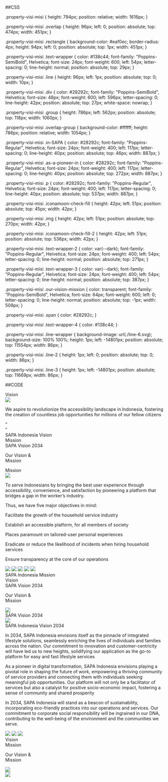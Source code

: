 ##CSS

.property-visi-misi {
  height: 794px;
  position: relative;
  width: 1616px;
}

.property-visi-misi .overlap {
  height: 96px;
  left: 0;
  position: absolute;
  top: 474px;
  width: 451px;
}

.property-visi-misi .rectangle {
  background-color: #eaf0ec;
  border-radius: 4px;
  height: 94px;
  left: 0;
  position: absolute;
  top: 1px;
  width: 451px;
}

.property-visi-misi .text-wrapper {
  color: #138c44;
  font-family: "Poppins-SemiBold", Helvetica;
  font-size: 24px;
  font-weight: 600;
  left: 54px;
  letter-spacing: 0;
  line-height: normal;
  position: absolute;
  top: 29px;
}

.property-visi-misi .line {
  height: 96px;
  left: 1px;
  position: absolute;
  top: 0;
  width: 10px;
}

.property-visi-misi .div {
  color: #28292c;
  font-family: "Poppins-SemiBold", Helvetica;
  font-size: 48px;
  font-weight: 600;
  left: 596px;
  letter-spacing: 0;
  line-height: 42px;
  position: absolute;
  top: 27px;
  white-space: nowrap;
}

.property-visi-misi .group {
  height: 786px;
  left: 562px;
  position: absolute;
  top: 118px;
  width: 1060px;
}

.property-visi-misi .overlap-group {
  background-color: #ffffff;
  height: 786px;
  position: relative;
  width: 1054px;
}

.property-visi-misi .in-SAPA {
  color: #28292c;
  font-family: "Poppins-Regular", Helvetica;
  font-size: 24px;
  font-weight: 400;
  left: 117px;
  letter-spacing: 0;
  line-height: 40px;
  position: absolute;
  top: 46px;
  width: 887px;
}

.property-visi-misi .as-a-pioneer-in {
  color: #28292c;
  font-family: "Poppins-Regular", Helvetica;
  font-size: 24px;
  font-weight: 400;
  left: 117px;
  letter-spacing: 0;
  line-height: 40px;
  position: absolute;
  top: 272px;
  width: 887px;
}

.property-visi-misi .p {
  color: #28292c;
  font-family: "Poppins-Regular", Helvetica;
  font-size: 24px;
  font-weight: 400;
  left: 117px;
  letter-spacing: 0;
  line-height: 40px;
  position: absolute;
  top: 537px;
  width: 887px;
}

.property-visi-misi .iconamoon-check-fill {
  height: 42px;
  left: 51px;
  position: absolute;
  top: 45px;
  width: 42px;
}

.property-visi-misi .img {
  height: 42px;
  left: 51px;
  position: absolute;
  top: 270px;
  width: 42px;
}

.property-visi-misi .iconamoon-check-fill-2 {
  height: 42px;
  left: 51px;
  position: absolute;
  top: 536px;
  width: 42px;
}

.property-visi-misi .text-wrapper-2 {
  color: var(--dark);
  font-family: "Poppins-Regular", Helvetica;
  font-size: 24px;
  font-weight: 400;
  left: 54px;
  letter-spacing: 0;
  line-height: normal;
  position: absolute;
  top: 271px;
}

.property-visi-misi .text-wrapper-3 {
  color: var(--dark);
  font-family: "Poppins-Regular", Helvetica;
  font-size: 24px;
  font-weight: 400;
  left: 54px;
  letter-spacing: 0;
  line-height: normal;
  position: absolute;
  top: 387px;
}

.property-visi-misi .our-vision-mission {
  color: transparent;
  font-family: "Poppins-SemiBold", Helvetica;
  font-size: 64px;
  font-weight: 600;
  left: 0;
  letter-spacing: 0;
  line-height: normal;
  position: absolute;
  top: -1px;
  width: 508px;
}

.property-visi-misi .span {
  color: #28292c;
}

.property-visi-misi .text-wrapper-4 {
  color: #138c44;
}

.property-visi-misi .line-wrapper {
  background-image: url(./line-6.svg);
  background-size: 100% 100%;
  height: 1px;
  left: -14801px;
  position: absolute;
  top: 11554px;
  width: 86px;
}

.property-visi-misi .line-2 {
  height: 1px;
  left: 0;
  position: absolute;
  top: 0;
  width: 86px;
}

.property-visi-misi .line-3 {
  height: 1px;
  left: -14801px;
  position: absolute;
  top: 11669px;
  width: 86px;
}


##CODE
<!DOCTYPE html>
<html>
  <head>
    <meta charset="utf-8" />
    <link rel="stylesheet" href="globals.css" />
    <link rel="stylesheet" href="styleguide.css" />
    <link rel="stylesheet" href="style.css" />
  </head>
  <body>
    <div class="box">
      <div class="visi-misi">
        <div class="property-visi-misi">
          <div class="overlap">
            <div class="rectangle"></div>
            <div class="text-wrapper">Vision</div>
            <img class="line" src="img/line-6-3.svg" />
          </div>
          <div class="overlap-group">
            <div class="div"></div>
            <p class="p">
              We aspire to revolutionize the accessibility landscape in Indonesia, fostering the creation of countless
              job opportunities for millions of our fellow citizens
            </p>
            <div class="text-wrapper-2">“</div>
            <div class="text-wrapper-3">”</div>
          </div>
          <div class="text-wrapper-4">SAPA Indonesia Vision</div>
          <div class="text-wrapper-5">Mission</div>
          <div class="text-wrapper-6">SAPA Vision 2034</div>
          <p class="our-vision-mission">
            <span class="span">Our</span> <span class="text-wrapper-7"> Vision &amp;<br />Mission</span>
          </p>
        </div>
        <div class="property-visi-misi-2">
          <div class="overlap-2">
            <div class="rectangle"></div>
            <div class="text-wrapper-8">Mission</div>
            <img class="line" src="img/line-7.svg" />
          </div>
          <div class="overlap-3">
            <p class="text-wrapper-9">
              To serve Indonesians by bringing the best user experience through accessibility, convenience, and
              satisfaction by pioneering a platform that bridges a gap in the worker’s industry.
            </p>
            <p class="text-wrapper-10">Thus, we have five major objectives in mind:</p>
            <p class="text-wrapper-11">Facilitate the growth of the household service industry</p>
            <p class="text-wrapper-12">Establish an accessible platform, for all members of society</p>
            <p class="text-wrapper-13">Places paramount on tailored-user personal experiences</p>
            <p class="text-wrapper-14">
              Eradicate or reduce the likelihood of incidents when hiring household services
            </p>
            <p class="text-wrapper-15">Ensure transparency at the core of our operations</p>
            <img class="iconamoon-check-fill" src="img/iconamoon-check-fill-4.svg" />
            <img class="img" src="img/iconamoon-check-fill.svg" />
            <img class="iconamoon-check-fill-2" src="img/iconamoon-check-fill-7.svg" />
            <img class="iconamoon-check-fill-3" src="img/iconamoon-check-fill-2.svg" />
            <img class="iconamoon-check-fill-4" src="img/iconamoon-check-fill-3.svg" />
          </div>
          <div class="text-wrapper-4">SAPA Indonesia Mission</div>
          <div class="text-wrapper-16">Vision</div>
          <div class="text-wrapper-6">SAPA Vision 2034</div>
          <p class="our-vision-mission">
            <span class="span">Our</span> <span class="text-wrapper-7"> Vision &amp;<br />Mission</span>
          </p>
          <div class="line-wrapper"><img class="line-2" src="img/line-9.svg" /></div>
        </div>
        <div class="property-visi-misi-3">
          <div class="overlap-4">
            <div class="rectangle"></div>
            <div class="text-wrapper-17">SAPA Vision 2034</div>
            <img class="line" src="img/line-8.svg" />
          </div>
          <div class="text-wrapper-4">SAPA Indonesia Vision 2034</div>
          <div class="group">
            <div class="overlap-group-2">
              <p class="in-SAPA">
                In 2034, SAPA Indonesia envisions itself as the pinnacle of integrated <br />lifestyle solutions,
                seamlessly enriching the lives of individuals and families across the nation. Our commitment to
                innovation and customer-centricity will have led us to new heights, solidifying our application as the
                go-to platform for easy and fast lifestyle services
              </p>
              <p class="as-a-pioneer-in">
                As a pioneer in digital transformation, SAPA Indonesia envisions playing a <br />pivotal role in shaping
                the future of work, empowering a thriving community of service providers and connecting them with
                individuals seeking meaningful job opportunities. Our platform will not only be a facilitator of
                services but also a catalyst for positive socio-economic impact, fostering a sense of community and
                shared prosperity
              </p>
              <p class="in-SAPA-2">
                In 2034, SAPA Indonesia will stand as a beacon of sustainability, <br />incorporating eco-friendly
                practices into our operations and services. Our commitment to corporate social responsibility will be
                ingrained in our DNA, contributing to the well-being of the environment and the communities we serve.
              </p>
              <img class="iconamoon-check-fill-5" src="img/iconamoon-check-fill-6.svg" />
              <img class="iconamoon-check-fill-6" src="img/image.svg" />
              <img class="iconamoon-check-fill-7" src="img/iconamoon-check-fill-5.svg" />
            </div>
          </div>
          <div class="text-wrapper-16">Vision</div>
          <div class="text-wrapper-18">Mission</div>
          <p class="our-vision-mission">
            <span class="span">Our</span> <span class="text-wrapper-7"> Vision &amp;<br />Mission</span>
          </p>
          <div class="img-wrapper"><img class="line-2" src="img/line-9-2.svg" /></div>
          <img class="line-3" src="img/line-7-2.svg" />
        </div>
      </div>
    </div>
  </body>
</html>
